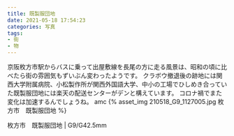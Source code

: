 ```yaml
---
title: 既製服団地
date: 2021-05-18 17:54:23
categories: 写真
tags: 
- 街
- 物
---
```


京阪枚方市駅からバスに乗って出屋敷線を長尾の方に走る風景は、昭和の頃に比べたら街の雰囲気もずいぶん変わったようです。
クラボウ撤退後の跡地には関西大学附属病院、小松製作所が関西外国語大学、中小の工場でひしめき合っていた既製服団地には楽天の配送センターがデンと構えています。
コロナ禍でまた変化は加速するんでしょうね。
amc
{% asset_img 210518_G9_1127005.jpg 枚方市　既製服団地 %}

枚方市　既製服団地 | G9/G42.5mm

